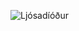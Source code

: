 ![Ljósadíóður](https://github.com/GunnarThorunnarson/VESM2VT05BU/blob/master/verkefni/styripinnarogljosardiodur.png)
